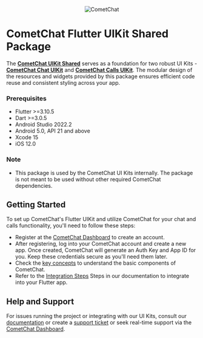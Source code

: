 <p align="center">
  <img alt="CometChat" src="https://assets.cometchat.io/website/images/logos/banner.png">
</p>

# CometChat Flutter UIKit Shared Package
The <a href="https://pub.dev/packages/cometchat_uikit_shared"><strong>CometChat UIKit Shared</strong></a> serves as a foundation for two robust UI Kits - <a href="https://pub.dev/packages/cometchat_chat_uikit"><strong>CometChat Chat UIKit</strong></a> and <a href="https://pub.dev/packages/cometchat_calls_uikit"><strong>CometChat Calls UIKit</strong></a>. The modular design of the resources and widgets provided by this package ensures efficient code reuse and consistent styling across your app.  <br/>

### Prerequisites
- Flutter >=3.10.5
- Dart >=3.0.5
- Android Studio 2022.2
- Android 5.0, API 21 and above
- Xcode 15
- iOS 12.0

### Note
- This package is used by the CometChat UI Kits internally. The package is not meant to be used without other required CometChat dependencies.

## Getting Started

To set up CometChat's Flutter UIKit and utilize CometChat for your chat and calls functionality, you'll need to follow these steps:
- Register at the [CometChat Dashboard](https://app.cometchat.com/) to create an account.
- After registering, log into your CometChat account and create a new app. Once created, CometChat will generate an Auth Key and App ID for you. Keep these credentials secure as you'll need them later.
- Check the [key concepts](https://www.cometchat.com/docs/v4/flutter-uikit/key-concepts) to understand the basic components of CometChat.
- Refer to the [Integration Steps](https://www.cometchat.com/docs/v4/flutter-uikit/integration#getting-started) Steps in our documentation to integrate into your Flutter app.

## Help and Support
For issues running the project or integrating with our UI Kits, consult our [documentation](https://www.cometchat.com/docs/v4/flutter-uikit/integration) or create a [support ticket](https://help.cometchat.com/hc/en-us) or seek real-time support via the [CometChat Dashboard](https://app.cometchat.com/).